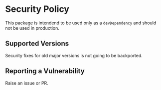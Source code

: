 # Security Policy

This package is intendend to be used only as a `devDependency` and should not be used in production. 

## Supported Versions

Security fixes for old major versions is not going to be backported. 

## Reporting a Vulnerability

Raise an issue or PR.

